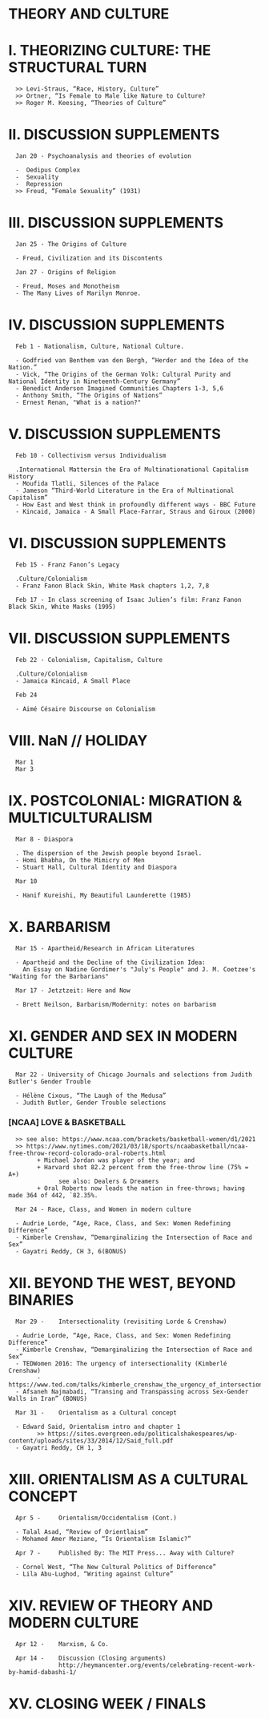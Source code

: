 # THEORY AND CULTURE
# I.        THEORIZING CULTURE: THE STRUCTURAL TURN
      >> Levi-Straus, “Race, History, Culture”
      >> Ortner, “Is Female to Male like Nature to Culture?
      >> Roger M. Keesing, “Theories of Culture”

# II.       DISCUSSION SUPPLEMENTS
      Jan 20 - Psychoanalysis and theories of evolution
      
      -  Oedipus Complex
      -  Sexuality 
      -  Repression
      >> Freud, “Female Sexuality” (1931)

# III.      DISCUSSION SUPPLEMENTS
      Jan 25 - The Origins of Culture
      
      - Freud, Civilization and its Discontents

      Jan 27 - Origins of Religion
      
      - Freud, Moses and Monotheism
      - The Many Lives of Marilyn Monroe.
          
# IV.       DISCUSSION SUPPLEMENTS
      Feb 1 - Nationalism, Culture, National Culture.
      
      - Godfried van Benthem van den Bergh, “Herder and the Idea of the Nation.”
      - Vick, “The Origins of the German Volk: Cultural Purity and National Identity in Nineteenth-Century Germany”
      - Benedict Anderson Imagined Communities Chapters 1-3, 5,6
      - Anthony Smith, “The Origins of Nations”
      - Ernest Renan, "What is a nation?"
 
# V.        DISCUSSION SUPPLEMENTS
    
      Feb 10 - Collectivism versus Individualism
      
      .International Mattersin the Era of Multinationational Capitalism History
      - Moufida Tlatli, Silences of the Palace
      - Jameson “Third-World Literature in the Era of Multinational Capitalism”
      - How East and West think in profoundly different ways - BBC Future
      - Kincaid, Jamaica - A Small Place-Farrar, Straus and Giroux (2000)

# VI.       DISCUSSION SUPPLEMENTS

      Feb 15 - Franz Fanon’s Legacy
      
      .Culture/Colonialism
      - Franz Fanon Black Skin, White Mask chapters 1,2, 7,8

      Feb 17 - In class screening of Isaac Julien’s film: Franz Fanon Black Skin, White Masks (1995)
 

# VII.      DISCUSSION SUPPLEMENTS

      Feb 22 - Colonialism, Capitalism, Culture
      
      .Culture/Colonialism
      - Jamaica Kincaid, A Small Place

      Feb 24
      
      - Aimé Césaire Discourse on Colonialism

# VIII.     NaN // HOLIDAY

      Mar 1
      Mar 3
  
# IX.       POSTCOLONIAL: MIGRATION & MULTICULTURALISM
      
      Mar 8 - Diaspora
      
      . The dispersion of the Jewish people beyond Israel.
      - Homi Bhabha, On the Mimicry of Men
      - Stuart Hall, Cultural Identity and Diaspora
      
      Mar 10
      
      - Hanif Kureishi, My Beautiful Launderette (1985)
 
# X.        BARBARISM
 
      Mar 15 - Apartheid/Research in African Literatures
      
      - Apartheid and the Decline of the Civilization Idea:
        An Essay on Nadine Gordimer's "July's People" and J. M. Coetzee's "Waiting for the Barbarians"
      
      Mar 17 - Jetztzeit: Here and Now
      
      - Brett Neilson, Barbarism/Modernity: notes on barbarism
   
# XI.       GENDER AND SEX IN MODERN CULTURE
  
      Mar 22 - University of Chicago Journals and selections from Judith Butler's Gender Trouble
      
      - Hélène Cixous, “The Laugh of the Medusa”
      - Judith Butler, Gender Trouble selections
      
 ###   [NCAA] LOVE & BASKETBALL 
      >> see also: https://www.ncaa.com/brackets/basketball-women/d1/2021
      >> https://www.nytimes.com/2021/03/18/sports/ncaabasketball/ncaa-free-throw-record-colorado-oral-roberts.html
            + Michael Jordan was player of the year; and 
            + Harvard shot 82.2 percent from the free-throw line (75% = A+)
                  see also: Dealers & Dreamers
            + Oral Roberts now leads the nation in free-throws; having made 364 of 442, `82.35%.
      
      Mar 24 - Race, Class, and Women in modern culture
      
      - Audrie Lorde, “Age, Race, Class, and Sex: Women Redefining Difference”
      - Kimberle Crenshaw, “Demarginalizing the Intersection of Race and Sex”
      - Gayatri Reddy, CH 3, 6(BONUS)
      

 
 # XII.     BEYOND THE WEST, BEYOND BINARIES
 
      Mar 29 -    Intersectionality (revisiting Lorde & Crenshaw)
      
      - Audrie Lorde, “Age, Race, Class, and Sex: Women Redefining Difference”
      - Kimberle Crenshaw, “Demarginalizing the Intersection of Race and Sex”
      - TEDWomen 2016: The urgency of intersectionality (Kimberlé Crenshaw)
            - https://www.ted.com/talks/kimberle_crenshaw_the_urgency_of_intersectionality
      - Afsaneh Najmabadi, “Transing and Transpassing across Sex-Gender Walls in Iran” (BONUS)
    
      Mar 31 -    Orientalism as a Cultural concept
      
      - Edward Said, Orientalism intro and chapter 1 
            >> https://sites.evergreen.edu/politicalshakespeares/wp-content/uploads/sites/33/2014/12/Said_full.pdf
      - Gayatri Reddy, CH 1, 3
 
 # XIII.    ORIENTALISM AS A CULTURAL CONCEPT
 
      Apr 5 -     Orientalism/Occidentalism (Cont.)
      
      - Talal Asad, “Review of Orientlaism”
      - Mohamed Amer Meziane, “Is Orientalism Islamic?”

      Apr 7 -     Published By: The MIT Press... Away with Culture? 
      
      - Cornel West, “The New Cultural Politics of Difference”
      - Lila Abu-Lughod, “Writing against Culture”
 
 # XIV.     REVIEW OF THEORY AND MODERN CULTURE
     
      Apr 12 -    Marxism, & Co.
      
      Apr 14 -    Discussion (Closing arguments)
                  http://heymancenter.org/events/celebrating-recent-work-by-hamid-dabashi-1/


      
 # XV.     CLOSING WEEK / FINALS
